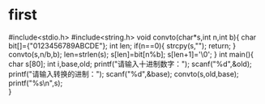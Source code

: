 # first
#include<stdio.h>
#include<string.h>
void convto(char*s,int n,int b){
	char bit[]={"0123456789ABCDE"};
	int len;
	if(n==0){
		strcpy(s,"");
		return;
	}
	convto(s,n/b,b);
	len=strlen(s);
	s[len]=bit[n%b];
	s[len+1]='\0';
}
int main(){
	char s[80];
	int i,base,old;
	printf("请输入十进制数字：");
	scanf("%d",&old);
	printf("请输入转换的进制：");
	scanf("%d",&base);
	convto(s,old,base);
	printf("%s\n",s);	
}
